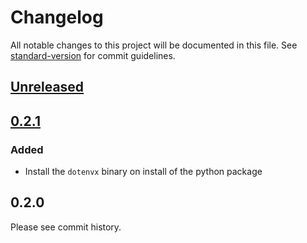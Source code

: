# Changelog

All notable changes to this project will be documented in this file. See [standard-version](https://github.com/conventional-changelog/standard-version) for commit guidelines.

## [Unreleased](https://github.com/dotenvx/python-dotenvx/compare/v0.2.1...main)

## [0.2.1](https://github.com/dotenvx/dotenvx/compare/v0.2.1...v0.2.1)

### Added

* Install the `dotenvx` binary on install of the python package

## 0.2.0

Please see commit history.
